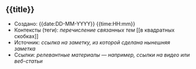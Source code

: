 ## {{title}}
- Создано: {{date:DD-MM-YYYY}} {{time:HH:mm}}
- Контексты (теги): *перечисление связанных тем* [[в квадратных скобках]]
- Источник: *ссылка на заметку, из которой сделана нынешняя заметка*
- Ссылки: *релевантные материалы — например, ссылки на видео или веб-статьи*